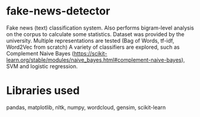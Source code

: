 # fake-news-detector
Fake news (text) classification system. Also performs bigram-level analysis on the corpus to calculate some statistics. Dataset was provided by the university.  Multiple representations are tested (Bag of Words, tf-idf, Word2Vec from scratch) A variety of classifiers are explored, such as Complement Naive Bayes (https://scikit-learn.org/stable/modules/naive_bayes.html#complement-naive-bayes), SVM and logistic regression.
# Libraries used
pandas, matplotlib, nltk, numpy, wordcloud, gensim, scikit-learn
